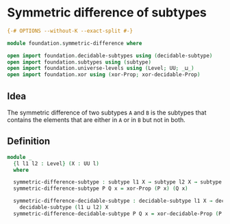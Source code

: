 # Symmetric difference of subtypes

```agda
{-# OPTIONS --without-K --exact-split #-}

module foundation.symmetric-difference where

open import foundation.decidable-subtypes using (decidable-subtype)
open import foundation.subtypes using (subtype)
open import foundation.universe-levels using (Level; UU; _⊔_)
open import foundation.xor using (xor-Prop; xor-decidable-Prop)
```

## Idea

The symmetric difference of two subtypes `A` and `B` is the subtypes that contains the elements that are either in `A` or in `B` but not in both.

## Definition

```agda
module _
  {l l1 l2 : Level} (X : UU l)
  where

  symmetric-difference-subtype : subtype l1 X → subtype l2 X → subtype (l1 ⊔ l2) X
  symmetric-difference-subtype P Q x = xor-Prop (P x) (Q x)

  symmetric-difference-decidable-subtype : decidable-subtype l1 X → decidable-subtype l2 X →
    decidable-subtype (l1 ⊔ l2) X
  symmetric-difference-decidable-subtype P Q x = xor-decidable-Prop (P x) (Q x)
```
